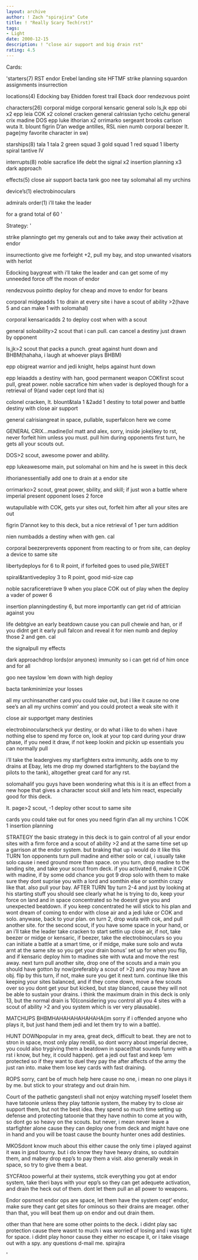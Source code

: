```yaml
---
layout: archive
author: ! Zach "spirajira" Cute
title: ! "Really Scary Tech(rst)"
tags:
- Light
date: 2000-12-15
description: ! "close air support and big drain rst"
rating: 4.5
---
```

Cards: 

'starters(7)
RST
endor
Erebel landing site
HFTMF
strike planning
squardon assignments
insurrection

locations(4)
Edocking bay
Ehidden forest trail
Eback door
rendezvous point

characters(26)
corporal midge
corporal kensaric
general solo
ls,jk
epp obi x2
epp leia
COK x2
colonel cracken
general calrissian
tycho celchu
general crix madine
DOS
epp luke
ithorian x2
orrimarko
sergeant brooks carlson
wuta
lt. blount
figrin D’an
wedge antilles, RSL
nien numb
corporal beezer
lt. page(my favorite character in sw)

starships(8)
tala 1
tala 2
green squad 3
gold squad 1
red squad 1
liberty
spiral
tantive IV

interrupts(8)
noble sacrafice
life debt
the signal x2
insertion planning x3
dark approach

effects(5)
close air support
bacta tank
goo nee tay
solomahal
all my urchins

device’s(1)
electrobinoculars

admirals order(1)
i’ll take the leader

for a grand total of 60
'

Strategy: '

strike planningto get my generals out and to take away their activation at endor

insurrectionto give me forfeight +2, pull my bay, and stop unwanted visators with herlot

Edocking baygreat with i’ll take the leader and can get some of my unneeded force off the moon of endor

rendezvous pointto deploy for cheap and move to endor for beans

corporal midgeadds 1 to drain at every site i have a scout of ability >2(have 5 and can make 1 with solomahal)

corporal kensaricadds 2 to deploy cost when with a scout

general soloability>2 scout that i can pull. can cancel a destiny just drawn by opponent

ls,jk>2 scout that packs a punch.  great against hunt down and BHBM(hahaha, i laugh at whoever plays BHBM)

epp obigreat warrior and jedi knight, helps against hunt down

epp leiaadds a destiny with han, good permanent weapon
COKfirst scout pull, great power.  noble sacrafice him when vader is deployed though for a retrieval of 9(and vader cept lord that is)

colonel cracken, lt. blount&tala 1 &2add 1 destiny to total power and battle destiny with close air support

general calrisiangreat in space, pullable, superfalcon here we come

GENERAL CRIX...madine(lol matt and alex, sorry, inside joke)key to rst, never forfeit him unless you must.  pull him during opponents first turn, he gets all your scouts out.

DOS>2 scout, awesome power and ability.

epp lukeawesome main, put solomahal on him and he is sweet in this deck

ithorianessentially add one to drain at a endor site

orrimarko>2 scout, great power, sbility, and skill; if just won a battle where imperial present opponent loses 2 force

wutapullable with COK, gets yur sites out, forfeit him after all your sites are out

figrin D’annot key to this deck, but a nice retrieval of 1 per turn addition

nien numbadds a destiny when with gen. cal

corporal beezerprevents opponent from reacting to or from site, can deploy a device to same site

libertydeploys for 6 to R point, if forfeited goes to used pile,SWEET

spiral&tantivedeploy 3 to R point, good mid-size cap

noble sacraficeretriave 9 when you place COK out of play when the deploy a vader of power 6

insertion planningdestiny 6, but more importantly can get rid of attrician against you

life debtgive an early beatdown cause you can pull chewie and han, or if you didnt get it early pull falcon and reveal it for nien numb and deploy those 2 and gen. cal

the signalpull my effects

dark approachdrop lords(or anyones) immunity so i can get rid of him once and for all

goo nee tayslow ’em down with high deploy

bacta tankminimize your losses

all my urchinsanother card you could take out, but i like it cause no one see’s an all my urchins comin’ and you could protect a weak site with it

close air supportget many destinies

electrobinocularscheck yur destiny, or do what i like to do when i have nothing else to spend my force on, look at your top card during your draw phase, if you need it draw, if not keep lookin and pickin up essentials you can normally pull

i’ll take the leadergives my starfighters extra immunity, adds one to my drains at Ebay, lets me drop my downed starfighters to the bay(and the pilots to the tank), altogether great card for any rst.

solomahalif you guys have been wondering what this is it is an effect from a new hope that gives a character scout skill and lets him react, especially good for this deck.

lt. page>2 scout, -1 deploy other scout to same site

cards you could take out for ones you need
figrin d’an
all my urchins
1 COK
1 insertion planning

STRATEGY
the basic strategy in this deck is to gain control of all your endor sites with a firm force and a scout of ability >2 and at the same time set up a garrison at the endor system.  but braking that up i would do it like this
TURN 1on opponents turn pull madine and either solo or cal, i usually take solo cause i need ground more than space.  on you turn, drop madine to the landing site, and take your scout from deck. if you activated 6, make it COK with madine, if by some odd chance you got 9 drop solo with them to make sure they dont suprise you with a lord and somthin else or somthin crazy like that.  also pull your bay.
AFTER TURN 1by turn 2-4 and just by looking at his starting stuff you should see clearly what he is trying to do, keep your force on land and in space concentrated so he doesnt give you and unexpected beatdown.  if you keep concentrated he will stick to his plan and wont dream of coming to endor with close air and a jedi luke or COK and solo.  anywase, back to your plan.	on turn 2, drop wuta with cok, and pull another site.  for the second scout, if you have some space in your hand, or an i’ll take the leader take cracken to start settin up close air, if not, take beezer or midge or kensaric, if beezer, take the electrobinoculars so you can initiate a battle at a smart time, or if midge, make sure solo and wuta arnt at the same site so you get your drain bonus’ set up for when you flip, and if kensaric deploy him to madines site with wuta and move the rest away.	next turn pull another site, drop one of the scouts and a main you should have gotton by now(preferably a scout of >2) and you may have an obj. flip by this turn, if not, make sure you get it next turn.  continue like this keeping your sites balanced, and if they come down, move a few scouts over so you dont get your but kicked, but stay blanced, cause they will not be able to sustain your drains.  i think the maximum drain in this deck is only 13, but the normal drain is 10(considering you control all you 4 sites with a scout of ability >2 and you system which is ver very plausable).

MATCHUPS
BHBMHAHAHAHAHAHAHA(im sorry if i offended anyone who plays it, but just hand them jedi and let them try to win a battle).

HUNT DOWNpopular in my area, great deck, difficult to beat.  they are not to stron in space, most only play rendili, so dont worry about imperial decree, you could also trygiving them a beatdown in space(that sounds funny with a rst i know, but hey, it could happen).  get a jedi out fast and keep ’em protected so if they want to duel they pay the after affects of the army the just ran into.  make them lose key cards with fast draining.

ROPS sorry, cant be of much help here cause no one, i mean no one plays it by me.  but stick to your strategy and out drain him.

Court of the pathetic gangster/i shall not enjoy watching myself loselet them have tatoonie unless they play tattonie system, the mabey try to close air support them, but not the best idea.	they spend so much time setting up defense and protecting tatoonie that they have nothin to come at you with, so dont go so heavy on the scouts.  but never, i mean never leave a starfighter alone cause they can deploy one from deck and might have one in hand and you will be toast cause the bounty hunter ones add destinies.

MKOSdont know much about this either cause the only time i played against it was in jpsd tourny.  but i do know they have heavy drains, so outdrain them, and mabey drop epp’s to pay them a visit.  also generally weak in space, so try to give them a beat.

SYCFAtoo powerful at their systems, stcik everything you got at endor system, take theri bays with your epp’s so they can get adequete activation, and drain the heck out of them.  dont let them pull an all power to weapons.

Endor opsmost endor ops are space, let them have the system cept’ endor, make sure they cant get sites for ominous so their drains are meager.  other than that, you will beat them up on endor and out drain them.

other than that here are some other points to the deck.
i didnt play sac protection cause there wasnt to much i was worried of losing and i was tight for space.  i didnt play honor cause they either no escape it, or i take visage out with a spy.  any questions d-mail me.
	   spirajira




'